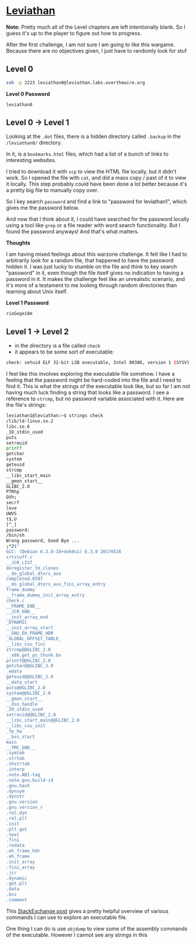 # [Leviathan](https://overthewire.org/wargames/leviathan/)

**Note:** Pretty much all of the Level chapters are left intentionally blank. So I guess it's up to the player to figure out how to progress.

After the first challenge, I am not sure I am going to like this wargame. Because there are no objectives given, I just have to randomly look for stuf

## Level 0

```bash
ssh -p 2223 leviathan0@leviathan.labs.overthewire.org
```

**Level 0 Password**

```
leviathan0
```

## Level 0 -> Level 1

Looking at the `.dot` files, there is a hidden directory called `.backup` in the `/leviathan0/` directory.

In it, is a `bookmarks.html` files, which had a list of a bunch of links to interesting websites.

I tried to download it with `scp` to view the HTML file locally, but it didn't work. So I opened the file with `cat`, and did a mass copy / past of it to view it locally. This step probably could have been done a lot better because it's a pretty big file to manually copy over.

So I key search `password` and find a link to "password for leviathan1", which gives me the password below. 

And now that I think about it, I could have searched for the password locally using a tool like `grep` or a file reader with word search functionality. But I found the password anyways! And that's what matters.

**Thoughts**

I am having mixed feelings about this warzone challenge. It felt like I had to arbitrarily look for a random file, that happened to have the password hidden it. I was just lucky to stumble on the file and think to key search "password" in it, even though the file itself gives no indication to having a password in it. It makes the challenge feel like an unrealistic scenario, and it's more of a testament to me looking through random directories than learning about Unix itself.

**Level 1 Password**

```
rioGegei8m
```

## Level 1 -> Level 2

* in the directory is a file called `check`
* it appears to be some sort of executable:

```bash
check: setuid ELF 32-bit LSB executable, Intel 80386, version 1 (SYSV), dynamically linked, interpreter /lib/ld-linux.so.2, for GNU/Linux 2.6.32, BuildID[sha1]=c735f6f3a3a94adcad8407cc0fda40496fd765dd, not stripped
```

I feel like this involves exploring the executable file somehow. I have a feeling that the password might be hard-coded into the file and I need to find it. This is what the strings of the executable look like, but so far I am not having much luck finding a string that looks like a password. I see a reference to `strcmp`, but no password variable associated with it. Here are the file's strings:

```bash
leviathan1@leviathan:~$ strings check
/lib/ld-linux.so.2
libc.so.6
_IO_stdin_used
puts
setreuid
printf
getchar
system
geteuid
strcmp
__libc_start_main
__gmon_start__
GLIBC_2.0
PTRhp
QVh;
secrf
love
UWVS
t$,U
[^_]
password:
/bin/sh
Wrong password, Good Bye ...
;*2$"
GCC: (Debian 6.3.0-18+deb9u1) 6.3.0 20170516
crtstuff.c
__JCR_LIST__
deregister_tm_clones
__do_global_dtors_aux
completed.6587
__do_global_dtors_aux_fini_array_entry
frame_dummy
__frame_dummy_init_array_entry
check.c
__FRAME_END__
__JCR_END__
__init_array_end
_DYNAMIC
__init_array_start
__GNU_EH_FRAME_HDR
_GLOBAL_OFFSET_TABLE_
__libc_csu_fini
strcmp@@GLIBC_2.0
__x86.get_pc_thunk.bx
printf@@GLIBC_2.0
getchar@@GLIBC_2.0
_edata
geteuid@@GLIBC_2.0
__data_start
puts@@GLIBC_2.0
system@@GLIBC_2.0
__gmon_start__
__dso_handle
_IO_stdin_used
setreuid@@GLIBC_2.0
__libc_start_main@@GLIBC_2.0
__libc_csu_init
_fp_hw
__bss_start
main
__TMC_END__
.symtab
.strtab
.shstrtab
.interp
.note.ABI-tag
.note.gnu.build-id
.gnu.hash
.dynsym
.dynstr
.gnu.version
.gnu.version_r
.rel.dyn
.rel.plt
.init
.plt.got
.text
.fini
.rodata
.eh_frame_hdr
.eh_frame
.init_array
.fini_array
.jcr
.dynamic
.got.plt
.data
.bss
.comment
```

This [StackExchange post](https://unix.stackexchange.com/questions/194521/open-read-unix-executable-file) gives a pretty helpful overview of various commands I can use to explore an executable file.

One thing I can do is use `objdump` to view some of the assembly commands of the executable. However I cannot see any strings in this

